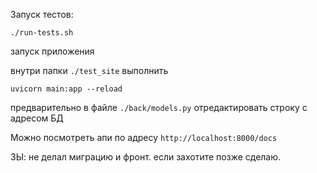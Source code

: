 Запуск тестов:

`./run-tests.sh
`

запуск приложения

внутри папки `./test_site` выполнить

`uvicorn main:app --reload
`

предварительно в файле `./back/models.py` отредактировать строку с адресом БД

Можно посмотреть апи по адресу `http://localhost:8000/docs`


ЗЫ: не делал миграцию и фронт. если захотите позже сделаю.